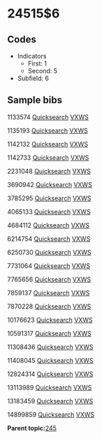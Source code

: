 # 24515$6

## Codes

-   Indicators
    -   First: 1
    -   Second: 5
-   Subfield: 6

## Sample bibs

1133574 [Quicksearch](https://search.library.yale.edu/catalog/1133574) [VXWS](http://prodorbis.library.yale.edu:7014/vxws/GetHoldingsService?bibId=1133574)

1135193 [Quicksearch](https://search.library.yale.edu/catalog/1135193) [VXWS](http://prodorbis.library.yale.edu:7014/vxws/GetHoldingsService?bibId=1135193)

1142132 [Quicksearch](https://search.library.yale.edu/catalog/1142132) [VXWS](http://prodorbis.library.yale.edu:7014/vxws/GetHoldingsService?bibId=1142132)

1142733 [Quicksearch](https://search.library.yale.edu/catalog/1142733) [VXWS](http://prodorbis.library.yale.edu:7014/vxws/GetHoldingsService?bibId=1142733)

2231048 [Quicksearch](https://search.library.yale.edu/catalog/2231048) [VXWS](http://prodorbis.library.yale.edu:7014/vxws/GetHoldingsService?bibId=2231048)

3690942 [Quicksearch](https://search.library.yale.edu/catalog/3690942) [VXWS](http://prodorbis.library.yale.edu:7014/vxws/GetHoldingsService?bibId=3690942)

3785295 [Quicksearch](https://search.library.yale.edu/catalog/3785295) [VXWS](http://prodorbis.library.yale.edu:7014/vxws/GetHoldingsService?bibId=3785295)

4065133 [Quicksearch](https://search.library.yale.edu/catalog/4065133) [VXWS](http://prodorbis.library.yale.edu:7014/vxws/GetHoldingsService?bibId=4065133)

4684112 [Quicksearch](https://search.library.yale.edu/catalog/4684112) [VXWS](http://prodorbis.library.yale.edu:7014/vxws/GetHoldingsService?bibId=4684112)

6214754 [Quicksearch](https://search.library.yale.edu/catalog/6214754) [VXWS](http://prodorbis.library.yale.edu:7014/vxws/GetHoldingsService?bibId=6214754)

6250730 [Quicksearch](https://search.library.yale.edu/catalog/6250730) [VXWS](http://prodorbis.library.yale.edu:7014/vxws/GetHoldingsService?bibId=6250730)

7731064 [Quicksearch](https://search.library.yale.edu/catalog/7731064) [VXWS](http://prodorbis.library.yale.edu:7014/vxws/GetHoldingsService?bibId=7731064)

7765656 [Quicksearch](https://search.library.yale.edu/catalog/7765656) [VXWS](http://prodorbis.library.yale.edu:7014/vxws/GetHoldingsService?bibId=7765656)

7859137 [Quicksearch](https://search.library.yale.edu/catalog/7859137) [VXWS](http://prodorbis.library.yale.edu:7014/vxws/GetHoldingsService?bibId=7859137)

7870228 [Quicksearch](https://search.library.yale.edu/catalog/7870228) [VXWS](http://prodorbis.library.yale.edu:7014/vxws/GetHoldingsService?bibId=7870228)

10176623 [Quicksearch](https://search.library.yale.edu/catalog/10176623) [VXWS](http://prodorbis.library.yale.edu:7014/vxws/GetHoldingsService?bibId=10176623)

10591317 [Quicksearch](https://search.library.yale.edu/catalog/10591317) [VXWS](http://prodorbis.library.yale.edu:7014/vxws/GetHoldingsService?bibId=10591317)

11308436 [Quicksearch](https://search.library.yale.edu/catalog/11308436) [VXWS](http://prodorbis.library.yale.edu:7014/vxws/GetHoldingsService?bibId=11308436)

11408045 [Quicksearch](https://search.library.yale.edu/catalog/11408045) [VXWS](http://prodorbis.library.yale.edu:7014/vxws/GetHoldingsService?bibId=11408045)

12824314 [Quicksearch](https://search.library.yale.edu/catalog/12824314) [VXWS](http://prodorbis.library.yale.edu:7014/vxws/GetHoldingsService?bibId=12824314)

13113989 [Quicksearch](https://search.library.yale.edu/catalog/13113989) [VXWS](http://prodorbis.library.yale.edu:7014/vxws/GetHoldingsService?bibId=13113989)

13183459 [Quicksearch](https://search.library.yale.edu/catalog/13183459) [VXWS](http://prodorbis.library.yale.edu:7014/vxws/GetHoldingsService?bibId=13183459)

14899859 [Quicksearch](https://search.library.yale.edu/catalog/14899859) [VXWS](http://prodorbis.library.yale.edu:7014/vxws/GetHoldingsService?bibId=14899859)

**Parent topic:**[245](../../tags/245/245.md)

